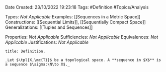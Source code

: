 <div class="topSpace"></div>

Date Created: 23/10/2022 19:23:18
Tags: #Definition #Topics/Analysis

Types: _Not Applicable_
Examples: [[Sequences in a Metric Space]]
Constructions: [[Sequential Limits]], [[Sequentially Compact Space]]
Generalizations: [[Tuples and Sequences]]

Properties: _Not Applicable_
Sufficiencies: _Not Applicable_
Equivalences: _Not Applicable_
Justifications: _Not Applicable_

``` ad-Definition
title: Definition.

_Let $\tpl{X,\mc{T}}$ be a topological space. A **sequence in $X$** is a sequence $\sigma:\N\to X$._

```

